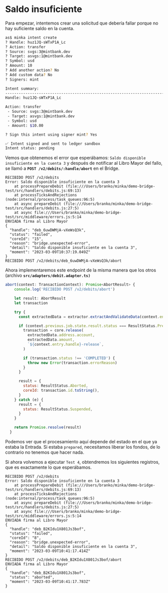 # Saldo insuficiente

Para empezar, intentemos crear una solicitud que debería fallar porque no hay suficiente saldo en la cuenta.

```bash
as$ minka intent create
? Handle: huz1JQ-sWTxP1A_Lc
? Action: transfer
? Source: svgs:3@mintbank.dev
? Target: asvgs:1@mintbank.dev
? Symbol: usd
? Amount: 10
? Add another action? No
? Add custom data? No
? Signers: mint

Intent summary:
------------------------------------------------------------------------
Handle: huz1JQ-sWTxP1A_Lc

Action: transfer
 - Source: svgs:3@mintbank.dev
 - Target: asvgs:1@mintbank.dev
 - Symbol: usd
 - Amount: $10.00

? Sign this intent using signer mint? Yes

✅ Intent signed and sent to ledger sandbox
Intent status: pending
```

Vemos que obtenemos el error que esperábamos: `Saldo disponible insuficiente en la cuenta 3` y después de notificar al Libro Mayor del fallo, se llamó a **`POST /v2/debits/:handle/abort`** en el Bridge.

```
RECIBIDO POST /v2/debits
Error: Saldo disponible insuficiente en la cuenta 3
    at processPrepareDebit (file:///Users/branko/minka/demo-bridge-test/src/handlers/debits.js:69:13)
    at processTicksAndRejections (node:internal/process/task_queues:96:5)
    at async prepareDebit (file:///Users/branko/minka/demo-bridge-test/src/handlers/debits.js:27:5)
    at async file:///Users/branko/minka/demo-bridge-test/src/middleware/errors.js:5:14
ENVIADA firma al Libro Mayor
{
  "handle": "deb_6uwDWMjA-vXeWsQ3k",
  "status": "failed",
  "coreId": "15",
  "reason": "bridge.unexpected-error",
  "detail": "Saldo disponible insuficiente en la cuenta 3",
  "moment": "2023-03-09T10:37:19.049Z"
}
RECIBIDO POST /v2/debits/deb_6uwDWMjA-vXeWsQ3k/abort
```

Ahora implementaremos este endpoint de la misma manera que los otros   (archivo **`src/adapters/debit.adapter.ts)`**&#x20;

```jsx
abort(context: TransactionContext): Promise<AbortResult> {
    console.log('RECIBIDO POST /v2/debits/abort')

    let result: AbortResult
    let transaction

    try {
      const extractedData = extractor.extractAndValidateData(context.entry)

      if (context.previous.job.state.result.status === ResultStatus.Prepared) {
        transaction = core.release(
          extractedData.address.account,
          extractedData.amount,
          `${context.entry.handle}-release`,
        )

        if (transaction.status !== 'COMPLETED') {
          throw new Error(transaction.errorReason)
        }
      }

      result = {
        status: ResultStatus.Aborted,
        coreId: transaction.id.toString(),
      }
    } catch (e) {
      result = {
        status: ResultStatus.Suspended,
      }
    }

    return Promise.resolve(result)
  }
```

Podemos ver que el procesamiento aquí depende del estado en el que ya estaba la Entrada. Si estaba `prepared`, necesitamos liberar los fondos, de lo contrario no tenemos que hacer nada.

Si ahora volvemos a ejecutar `Test 4`, obtendremos los siguientes registros, que es exactamente lo que esperábamos.

```
RECIBIDO POST /v2/debits
Error: Saldo disponible insuficiente en la cuenta 3
    at processPrepareDebit (file:///Users/branko/minka/demo-bridge-test/src/handlers/debits.js:69:13)
    at processTicksAndRejections (node:internal/process/task_queues:96:5)
    at async prepareDebit (file:///Users/branko/minka/demo-bridge-test/src/handlers/debits.js:27:5)
    at async file:///Users/branko/minka/demo-bridge-test/src/middleware/errors.js:5:14
ENVIADA firma al Libro Mayor
{
  "handle": "deb_B2KIdu1X801Js3bof",
  "status": "failed",
  "coreId": "8",
  "reason": "bridge.unexpected-error",
  "detail": "Saldo disponible insuficiente en la cuenta 3",
  "moment": "2023-03-09T10:41:17.414Z"
}
RECIBIDO POST /v2/debits/deb_B2KIdu1X801Js3bof/abort
ENVIADA firma al Libro Mayor
{
  "handle": "deb_B2KIdu1X801Js3bof",
  "status": "aborted",
  "moment": "2023-03-09T10:41:17.783Z"
}
```

